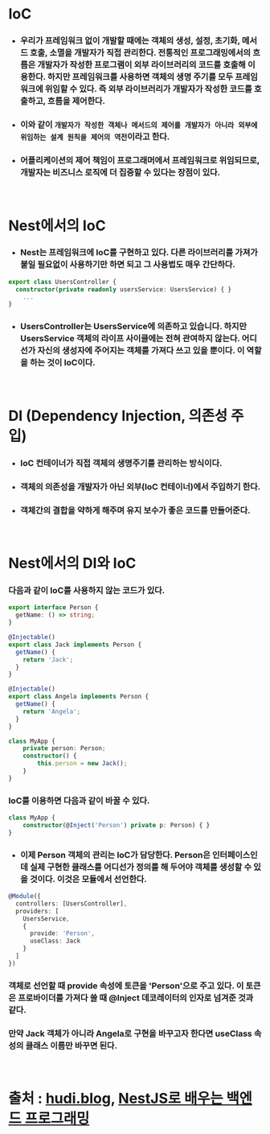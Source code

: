 # IoC

- ### 우리가 프레임워크 없이 개발할 때에는 객체의 생성, 설정, 초기화, 메서드 호출, 소멸을 개발자가 직접 관리한다. 전통적인 프로그래밍에서의 흐름은 개발자가 작성한 프로그램이 외부 라이브러리의 코드를 호출해 이용한다. 하지만 프레임워크를 사용하면 객체의 생명 주기를 모두 프레임워크에 위임할 수 있다. 즉 외부 라이브러리가 개발자가 작성한 코드를 호출하고, 흐름을 제어한다.
- ### 이와 같이 `개발자가 작성한 객체나 메서드의 제어를 개발자가 아니라 외부에 위임하는 설계 원칙을 제어의 역전`이라고 한다.
- ### 어플리케이션의 제어 책임이 프로그래머에서 프레임워크로 위임되므로, 개발자는 비즈니스 로직에 더 집중할 수 있다는 장점이 있다.

<br>

# Nest에서의 IoC

- ### Nest는 프레임워크에 IoC를 구현하고 있다. 다른 라이브러리를 가져가 붙일 필요없이 사용하기만 하면 되고 그 사용법도 매우 간단하다.

```ts
export class UsersController {
  constructor(private readonly usersService: UsersService) { }
    ...
}
```

- ### UsersController는 UsersService에 의존하고 있습니다. 하지만 UsersService 객체의 라이프 사이클에는 전혀 관여하지 않는다. 어디선가 자신의 생성자에 주어지는 객체를 가져다 쓰고 있을 뿐이다. 이 역할을 하는 것이 IoC이다.

<br>

# DI (Dependency Injection, 의존성 주입)

- ### IoC 컨테이너가 직접 객체의 생명주기를 관리하는 방식이다.
- ### 객체의 의존성을 개발자가 아닌 외부(IoC 컨테이너)에서 주입하기 한다.
- ### 객체간의 결합을 약하게 해주며 유지 보수가 좋은 코드를 만들어준다.

<br>

# Nest에서의 DI와 IoC

### 다음과 같이 IoC를 사용하지 않는 코드가 있다.

```ts
export interface Person {
  getName: () => string;
}

@Injectable()
export class Jack implements Person {
  getName() {
    return 'Jack';
  }
}

@Injectable()
export class Angela implements Person {
  getName() {
    return 'Angela';
  }
}

class MyApp {
    private person: Person;
    constructor() {
        this.person = new Jack();
    }
}
```

### IoC를 이용하면 다음과 같이 바꿀 수 있다.

```ts
class MyApp {
    constructor(@Inject('Person') private p: Person) { }
}
```

- ### 이제 Person 객체의 관리는 IoC가 담당한다. Person은 인터페이스인데 실제 구현한 클래스를 어디선가 정의를 해 두어야 객체를 생성할 수 있을 것이다. 이것은 모듈에서 선언한다.

```ts
@Module({
  controllers: [UsersController],
  providers: [
    UsersService,
    {
      provide: 'Person',
      useClass: Jack
    }
  ]
})
```

### 객체로 선언할 때 provide 속성에 토큰을 'Person'으로 주고 있다. 이 토큰은 프로바이더를 가져다 쓸 때 @Inject 데코레이터의 인자로 넘겨준 것과 같다.
### 만약 Jack 객체가 아니라 Angela로 구현을 바꾸고자 한다면 useClass 속성의 클래스 이름만 바꾸면 된다.

<br>

# 출처 : [hudi.blog](https://hudi.blog/inversion-of-control/), [NestJS로 배우는 백엔드 프로그래밍](https://wikidocs.net/150160)